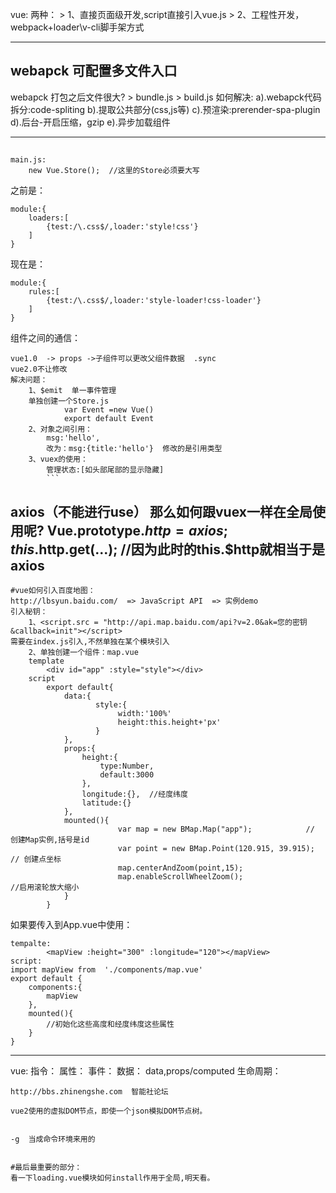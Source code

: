 vue:
    两种：
       >  1、直接页面级开发,script直接引入vue.js
       >  2、工程性开发，webpack+loader\v-cli脚手架方式
       
------
webapck  可配置多文件入口
-------------------------------------------------
webapck 打包之后文件很大?
       >  bundle.js
       >  build.js
    如何解决:
        a).webapck代码拆分:code-spliting
        b).提取公共部分(css,js等)
        c).预渲染:prerender-spa-plugin
        d).后台-开启压缩，gzip
        e).异步加载组件
        
-------
<router-link to="/home"></router-link>
----------------------------------------------------------------
```
main.js:
    new Vue.Store();  //这里的Store必须要大写
```
之前是：
```
module:{
    loaders:[
        {test:/\.css$/,loader:'style!css'}
    ]
}
```
现在是：
```
module:{
    rules:[
        {test:/\.css$/,loader:'style-loader!css-loader'}
    ]
}
```
组件之间的通信：

    vue1.0  -> props ->子组件可以更改父组件数据  .sync
    vue2.0不让修改
    解决问题：
        1、$emit  单一事件管理
        单独创建一个Store.js
                var Event =new Vue()
                export default Event
        2、对象之间引用：
            msg:'hello',
            改为：msg:{title:'hello'}  修改的是引用类型
        3、vuex的使用：
            管理状态:[如头部尾部的显示隐藏]
            ```


axios（不能进行use）
那么如何跟vuex一样在全局使用呢?
Vue.prototype.$http = axios;
this.$http.get(...);   //因为此时的this.$http就相当于是axios
-----------------------------------------------------
```
#vue如何引入百度地图：
http://lbsyun.baidu.com/  => JavaScript API  => 实例demo
引入秘钥：
    1、<script.src = "http://api.map.baidu.com/api?v=2.0&ak=您的密钥&callback=init"></script>
需要在index.js引入,不然单独在某个模块引入
    2、单独创建一个组件：map.vue
    template
        <div id="app" :style="style"></div>
    script
        export default{
            data:{
                   style:{
                        width:'100%'
                        height:this.height+'px'
                   }
            },
            props:{
                height:{
                    type:Number,
                    default:3000
                },
                longitude:{},  //经度纬度
                latitude:{}
            },
            mounted(){
                		var map = new BMap.Map("app");            // 创建Map实例,括号是id
                		var point = new BMap.Point(120.915, 39.915); // 创建点坐标
                		map.centerAndZoom(point,15);
                		map.enableScrollWheelZoom();                 //启用滚轮放大缩小
            }
        }
```

如果要传入到App.vue中使用：
```
tempalte:
        <mapView :height="300" :longitude="120"></mapView>
script:
import mapView from  './components/map.vue'
export default {
    components:{
        mapView
    },
    mounted(){
        //初始化这些高度和经度纬度这些属性
    }
}
```
------------------------------
vue:
    指令：
    属性：
    事件：
    数据：
        data,props/computed
    生命周期：
    
```
http://bbs.zhinengshe.com  智能社论坛

vue2使用的虚拟DOM节点，即使一个json模拟DOM节点树。


-g  当成命令环境来用的


#最后最重要的部分：
看一下loading.vue模块如何install作用于全局,明天看。
```
